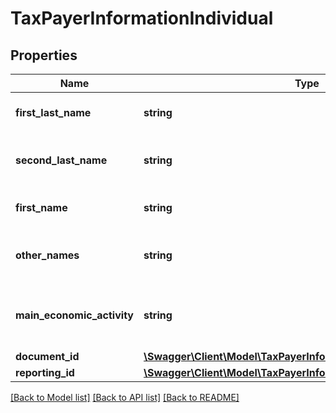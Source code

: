 # TaxPayerInformationIndividual

## Properties
Name | Type | Description | Notes
------------ | ------------- | ------------- | -------------
**first_last_name** | **string** | The tax payer&#x27;s first last name. | 
**second_last_name** | **string** | The tax payer&#x27;s second last name. | 
**first_name** | **string** | The tax payer&#x27;s first name. | 
**other_names** | **string** | Additional names of the tax payer. | 
**main_economic_activity** | **string** | The main economic activity the tax payer is involved in. | 
**document_id** | [**\Swagger\Client\Model\TaxPayerInformationIndividualDocumentId**](TaxPayerInformationIndividualDocumentId.md) |  | 
**reporting_id** | [**\Swagger\Client\Model\TaxPayerInformationIndividualReportingId**](TaxPayerInformationIndividualReportingId.md) |  | 

[[Back to Model list]](../../README.md#documentation-for-models) [[Back to API list]](../../README.md#documentation-for-api-endpoints) [[Back to README]](../../README.md)

